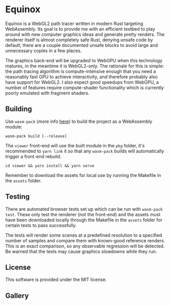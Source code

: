 # Equinox

Equinox is a WebGL2 path tracer written in modern Rust targeting WebAssembly. Its goal is to provide me with an efficient testbed to play around with new computer graphics ideas and generate pretty renders. The renderer itself is almost completely safe Rust, denying unsafe code by default; there are a couple documented unsafe blocks to avoid large and unnecessary copies in a few places.

The graphics back-end will be upgraded to WebGPU when this technology matures, in the meantime it is WebGL2-only. The rationale for this is simple: the path tracing algorithm is compute-intensive enough that you need a reasonably fast GPU to achieve interactivity, and therefore probably also have support for WebGL2. I also expect good speedups from WebGPU, a number of features require compute-shader functionality which is currently poorly emulated with fragment shaders.

## Building

Use `wasm-pack` (more info [here](https://github.com/rustwasm/wasm-pack)) to build the project as a WebAssembly module:

    wasm-pack build [--release]

The `viewer` front-end will use the built module in the `pkg` folder, it's recommended to `yarn link` it so that any `wasm-pack` builds will automatically trigger a front-end rebuild.

    cd viewer && yarn install && yarn serve

Remember to download the assets for local use by running the Makefile in the `assets` folder.

## Testing

There are automated browser tests set up which can be run with `wasm-pack test`. These only test the renderer (not the front-end) and the assets must have been downloaded locally through the Makefile in the `assets` folder for certain tests to pass successfully.

The tests will render some scenes at a predefined resolution to a specified number of samples and compare them with known-good reference renders. This is an exact comparison, so any observable regression will be detected. Be warned that the tests may cause graphics slowdowns while they run.

## License

This software is provided under the MIT license.

## Gallery
